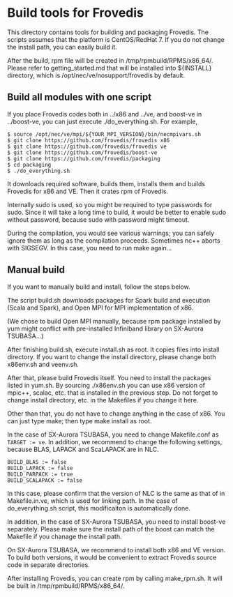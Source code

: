 # Build tools for Frovedis

This directory contains tools for building and packaging Frovedis.
The scripts assumes that the platform is CentOS/RedHat 7.
If you do not change the install path, you can easily build it.

After the build, rpm file will be created in /tmp/rpmbuild/RPMS/x86_64/.
Please refer to getting_started.md that will be installed into 
${INSTALL} directory, which is /opt/nec/ve/nosupport/frovedis by default.

## Build all modules with one script

If you place Frovedis codes both in ../x86 and ../ve, and boost-ve 
in ../boost-ve, you can just execute ./do_everything.sh.
For example,

    $ source /opt/nec/ve/mpi/${YOUR_MPI_VERSION}/bin/necmpivars.sh
    $ git clone https://github.com/frovedis/frovedis x86
    $ git clone https://github.com/frovedis/frovedis ve
    $ git clone https://github.com/frovedis/boost-ve
    $ git clone https://github.com/frovedis/packaging
    $ cd packaging
    $ ./do_everything.sh

It downloads required software, builds them, installs them and
builds Frovedis for x86 and VE. Then it crates rpm of Frovedis.

Internally sudo is used, so you might be required to type passwords for
sudo. Since it will take a long time to build, it would be better to
enable sudo without password, because sudo with password might timeout.

During the compilation, you would see various warnings; you can safely
ignore them as long as the compilation proceeds. Sometimes nc++ aborts
with SIGSEGV. In this case, you need to run make again...

## Manual build

If you want to manually build and install, follow the steps below.

The script build.sh downloads packages for Spark build and execution
(Scala and Spark), and Open MPI for MPI implementation of x86. 

(We chose to build Open MPI manually, because rpm package installed
by yum might conflict with pre-installed Infiniband library on
SX-Aurora TSUBASA...)

After finishing build.sh, execute install.sh as root. It copies files
into install directory. If you want to change the install directory,
please change both x86env.sh and veenv.sh.

After that, please build Frovedis itself. You need to install the
packages listed in yum.sh. By sourcing ./x86env.sh you can use x86
version of mpic++, scalac, etc. that is installed in the previous
step. Do not forget to change install directory, etc. in the Makefiles
if you change it here.

Other than that, you do not have to change anything in the case of
x86. You can just type make; then type make install as root.

In the case of SX-Aurora TSUBASA, you need to change Makefile.conf 
as `TARGET := ve`. In addition, we recommend to change the
following settings, because BLAS, LAPACK and ScaLAPACK are in NLC.

    BUILD_BLAS := false
    BUILD_LAPACK := false
    BUILD_PARPACK := true
    BUILD_SCALAPACK := false

In this case, please confirm that the version of NLC is the same as
that of in Makefile.in.ve, which is used for linking path.
In the case of do_everything.sh script, this modificaiton is
automatically done.

In addition, in the case of SX-Aurora TSUBASA, you need to install
boost-ve separately. Please make sure the install path of the
boost can match the Makefile if you chanage the install path.

On SX-Aurora TSUBASA, we recommend to install both x86 and VE
version. To build both versions, it would be convenient to extract
Frovedis source code in separate directories.

After installing Frovedis, you can create rpm by calling make_rpm.sh.
It will be built in /tmp/rpmbuild/RPMS/x86_64/.
